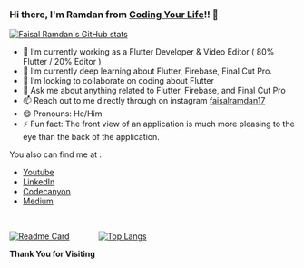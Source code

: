 ### Hi there, I'm Ramdan from [Coding Your Life](https://www.codingyourlife.id)!! 👋

[![Faisal Ramdan's GitHub stats](https://github-readme-stats.vercel.app/api?username=faisalramdan17&count_private=true&show_icons=true&hide=contribs,prs)](https://www.youtube.com/CodingYourLife?sub_confirmation=1)

- 🔭 I’m currently working as a Flutter Developer & Video Editor ( 80% Flutter / 20% Editor )
- 🌱 I’m currently deep learning about Flutter, Firebase, Final Cut Pro.
- 👯 I’m looking to collaborate on coding about Flutter
- 💬 Ask me about anything related to Flutter, Firebase, and Final Cut Pro
- 📫 Reach out to me directly through on instagram [faisalramdan17](https://www.instagram.com/faisalramdan17)
- 😄 Pronouns: He/Him
- ⚡ Fun fact: The front view of an application is much more pleasing to the eye than the back of the application.

You also can find me at :
- [Youtube](https://www.youtube.com/CodingYourLife?sub_confirmation=1) 
- [LinkedIn](https://www.linkedin.com/in/faisalramdan17) 
- [Codecanyon](https://codecanyon.net/user/codingyourlife/portfolio) 
- [Medium](codingyourlife.medium.com)

<br/>

<!-- Projects reviews that I touch with my cold hands 😄 :
- [Bicaraprint](http://phplaravel-478346-1675448.cloudwaysapps.com/) ( HOLD )
- [SREA](http://phplaravel-478346-1761094.cloudwaysapps.com/) ( Finish )
- [Cryptown](http://phplaravel-478346-1761820.cloudwaysapps.com/) ( Finish )
- Kugelmans [Before](https://www.kugelmans.com/) - [After](http://phplaravel-478346-1938053.cloudwaysapps.com/) ( Finish )
- Apotekmart [Before](http://www.apotekmart.com/) - [After](http://phplaravel-478346-1938053.cloudwaysapps.com/) ( Ongoing ) -->

[![Readme Card](https://github-readme-stats.vercel.app/api/pin/?username=faisalramdan17&repo=car_rental_lite)](https://github.com/faisalramdan17/car_rental_lite)
&nbsp; &nbsp; &nbsp; &nbsp; &nbsp; &nbsp; [![Top Langs](https://github-readme-stats.vercel.app/api/top-langs/?username=faisalramdan17&hide=html,css,blade&langs_count=4&layout=compact&theme=graywhite&bg_color=#161b22,#0c0f13)](https://www.youtube.com/CodingYourLife?sub_confirmation=1)

<b>Thank You for Visiting</b>

<!--
**faisalramdan17/welcome** is a ✨ _special_ ✨ repository because its `README.md` (this file) appears on your GitHub profile.
Here are some ideas to get you started:
- 🤔 I’m looking for help with building an frontend using Tailwind CSS
-->
